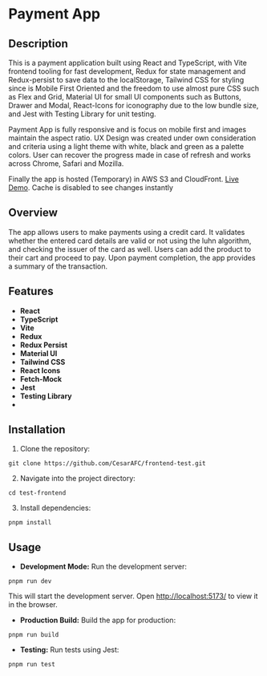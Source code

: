 # Payment App

## Description

This is a payment application built using React and TypeScript, with Vite frontend tooling for fast development, Redux for state management and Redux-persist to save data to the localStorage, Tailwind CSS for styling since is Mobile First Oriented and the freedom to use almost pure CSS such as Flex and Grid, Material UI for small UI components such as Buttons, Drawer and Modal, React-Icons for iconography due to the low bundle size, and Jest with Testing Library for unit testing.

Payment App is fully responsive and is focus on mobile first and images maintain the aspect ratio. UX Design was created under own consideration and criteria using a light theme with white, black and green as a palette colors. User can recover the progress made in case of refresh and works across Chrome, Safari and Mozilla. 

Finally the app is hosted (Temporary) in AWS S3 and CloudFront. <a href="https://d1asmyu5mr5ep9.cloudfront.net" target="_blank">Live Demo</a>. Cache is disabled to see changes instantly 

## Overview

The app allows users to make payments using a credit card. It validates whether the entered card details are valid or not using the luhn algorithm, and checking the issuer of the card as well. Users can add the product to their cart and proceed to pay. Upon payment completion, the app provides a summary of the transaction.



## Features

-  **React**
-  **TypeScript** 
-  **Vite** 
-  **Redux**
-  **Redux Persist**
-  **Material UI** 
-  **Tailwind CSS**
-  **React Icons**
-  **Fetch-Mock**
-  **Jest**
-  **Testing Library**
- 
## Installation  
1. Clone the repository:
```  
git clone https://github.com/CesarAFC/frontend-test.git
```
2. Navigate into the project directory:
```
cd test-frontend
```
3. Install dependencies:

```
pnpm install
```

## Usage

- **Development Mode:** Run the development server:
```
pnpm run dev
```
This will start the development server. Open [http://localhost:5173/](http://localhost:5173) to view it in the browser.

- **Production Build:** Build the app for production:
```
pnpm run build
```

- **Testing:** Run tests using Jest:
```
pnpm run test
```